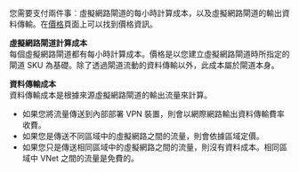 您需要支付兩件事︰虛擬網路閘道的每小時計算成本，以及虛擬網路閘道的輸出資料傳輸。在[價格](https://azure.microsoft.com/pricing/details/vpn-gateway)頁面上可以找到價格資訊。

**虛擬網路閘道計算成本**<br>每個虛擬網路閘道都有每小時計算成本。價格是以您建立虛擬網路閘道時所指定的閘道 SKU 為基礎。除了透過閘道流動的資料傳輸以外，此成本屬於閘道本身。

**資料傳輸成本**<br>資料傳輸成本是根據來源虛擬網路閘道的輸出流量來計算。

* 如果您將流量傳送到內部部署 VPN 裝置，則會以網際網路輸出資料傳輸費率收費。
* 如果您是傳送不同區域中的虛擬網路之間的流量，則會依據區域定價。
* 如果您只是傳送相同區域中的虛擬網路之間的流量，則沒有資料成本。相同區域中 VNet 之間的流量是免費的。

<!---HONumber=AcomDC_0921_2016-->